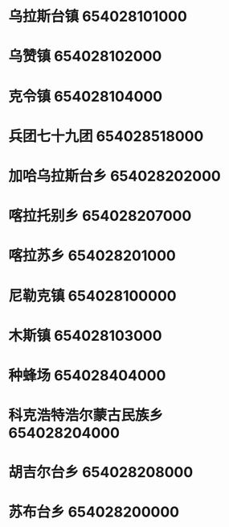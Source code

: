 # 乌拉斯台镇 654028101000
# 乌赞镇 654028102000
# 克令镇 654028104000
# 兵团七十九团 654028518000
# 加哈乌拉斯台乡 654028202000
# 喀拉托别乡 654028207000
# 喀拉苏乡 654028201000
# 尼勒克镇 654028100000
# 木斯镇 654028103000
# 种蜂场 654028404000
# 科克浩特浩尔蒙古民族乡 654028204000
# 胡吉尔台乡 654028208000
# 苏布台乡 654028200000
